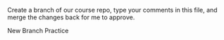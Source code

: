 Create a branch of our course repo, type your comments in this file, and merge the changes back for me to approve.

New Branch Practice
